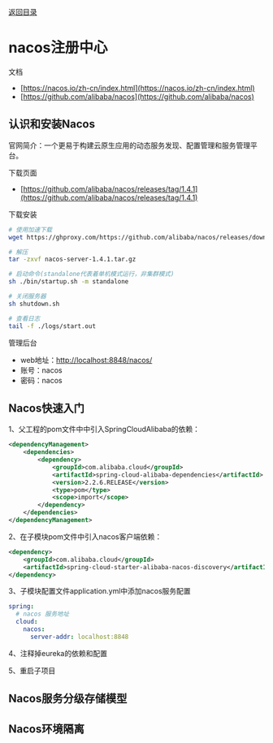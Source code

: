 [返回目录](/blog/microservices/index)

# nacos注册中心

文档

- [https://nacos.io/zh-cn/index.html](https://nacos.io/zh-cn/index.html)
- [https://github.com/alibaba/nacos](https://github.com/alibaba/nacos)

## 认识和安装Nacos

官网简介：一个更易于构建云原生应用的动态服务发现、配置管理和服务管理平台。

下载页面

- [https://github.com/alibaba/nacos/releases/tag/1.4.1](https://github.com/alibaba/nacos/releases/tag/1.4.1)

下载安装

```bash
# 使用加速下载
wget https://ghproxy.com/https://github.com/alibaba/nacos/releases/download/1.4.1/nacos-server-1.4.1.tar.gz

# 解压
tar -zxvf nacos-server-1.4.1.tar.gz

# 启动命令(standalone代表着单机模式运行，非集群模式)
sh ./bin/startup.sh -m standalone

# 关闭服务器
sh shutdown.sh

# 查看日志
tail -f ./logs/start.out
```

管理后台

- web地址：[http://localhost:8848/nacos/](http://localhost:8848/nacos/)
- 账号：nacos
- 密码：nacos

## Nacos快速入门


1、父工程的pom文件中中引入SpringCloudAlibaba的依赖：

```xml
<dependencyManagement>
    <dependencies>
        <dependency>
            <groupId>com.alibaba.cloud</groupId>
            <artifactId>spring-cloud-alibaba-dependencies</artifactId>
            <version>2.2.6.RELEASE</version>
            <type>pom</type>
            <scope>import</scope>
        </dependency>
    </dependencies>
</dependencyManagement>
```

2、在子模块pom文件中引入nacos客户端依赖：

```xml
<dependency>
    <groupId>com.alibaba.cloud</groupId>
    <artifactId>spring-cloud-starter-alibaba-nacos-discovery</artifactId>
</dependency>
```


3、子模块配置文件application.yml中添加nacos服务配置

```yaml
spring:
  # nacos 服务地址
  cloud:
    nacos:
      server-addr: localhost:8848

```

4、注释掉eureka的依赖和配置

5、重启子项目

## Nacos服务分级存储模型

## Nacos环境隔离